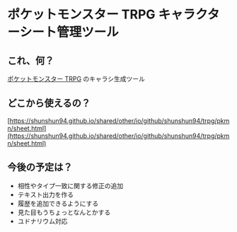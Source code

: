 # ポケットモンスター TRPG キャラクターシート管理ツール

## これ、何？

[ポケットモンスター TRPG](https://heni-poke.hatenablog.com/entry/2018/04/02/213652) のキャラシ生成ツール

## どこから使えるの？

[https://shunshun94.github.io/shared/other/io/github/shunshun94/trpg/pkmn/sheet.html](https://shunshun94.github.io/shared/other/io/github/shunshun94/trpg/pkmn/sheet.html)

## 今後の予定は？

* 相性やタイプ一致に関する修正の追加
* テキスト出力を作る
* 履歴を追加できるようにする
* 見た目もうちょっとなんとかする
* ユドナリウム対応
